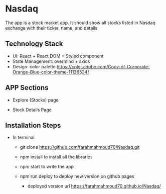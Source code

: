 # Nasdaq
The app is a stock market app. It should show all stocks listed in Nasdaq exchange with their ticker, name, and details

## Technology Stack

- UI: React + React DOM + Styled component
- State Management: overmind + axios
- Design: color palette https://color.adobe.com/Copy-of-Corporate-Orange-Blue-color-theme-11136534/

## APP Sections

- Explore (Stocks) page

- Stock Details Page

## Installation Steps

- In terminal 
    - git clone https://github.com/farahmahmoud70/Nasdaq.git

    - npm install to install all the libraries 

    - npm start to write the app

    - npm run deploy to deploy new version on github pages

        - deployed version url https://farahmahmoud70.github.io/Nasdaq/

